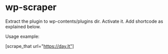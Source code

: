 # wp-scraper

Extract the plugin to wp-contents/plugins dir.
Activate it.
Add shortcode as explained below.

Usage example:

[scrape_that url="https://day.lt"]

